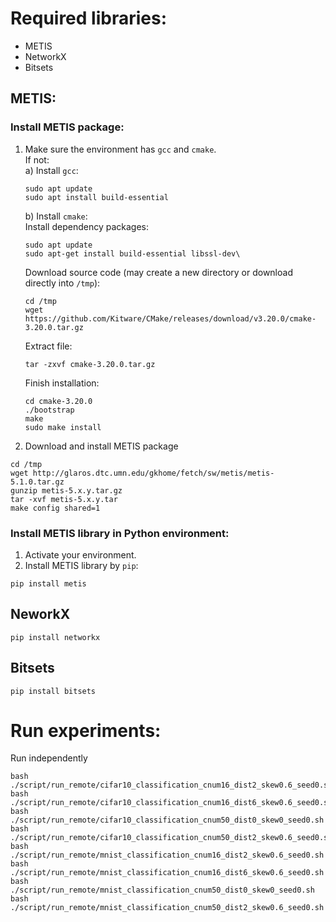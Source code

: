 # Required libraries:
- METIS
- NetworkX
- Bitsets
## METIS:
### Install METIS package:
1) Make sure the environment has `gcc` and `cmake`.\
   If not:\
   a) Install `gcc`:
   ```
   sudo apt update
   sudo apt install build-essential
   ```
   b) Install `cmake`:\
   Install dependency packages:
   ```
   sudo apt update
   sudo apt-get install build-essential libssl-dev\
   ```
   Download source code (may create a new directory or download directly into `/tmp`):
   ```
   cd /tmp
   wget https://github.com/Kitware/CMake/releases/download/v3.20.0/cmake-3.20.0.tar.gz
   ```
   Extract file:
   ```
   tar -zxvf cmake-3.20.0.tar.gz
   ```
   Finish installation:
   ```
   cd cmake-3.20.0
   ./bootstrap
   make
   sudo make install
   ```
2) Download and install METIS package
```
cd /tmp
wget http://glaros.dtc.umn.edu/gkhome/fetch/sw/metis/metis-5.1.0.tar.gz
gunzip metis-5.x.y.tar.gz
tar -xvf metis-5.x.y.tar
make config shared=1
```
### Install METIS library in Python environment:
1) Activate your environment.
2) Install METIS library by `pip`:
```
pip install metis
```
## NeworkX
```
pip install networkx
```
## Bitsets
```
pip install bitsets
```

# Run experiments:
Run independently
```
bash ./script/run_remote/cifar10_classification_cnum16_dist2_skew0.6_seed0.sh
bash ./script/run_remote/cifar10_classification_cnum16_dist6_skew0.6_seed0.sh
bash ./script/run_remote/cifar10_classification_cnum50_dist0_skew0_seed0.sh
bash ./script/run_remote/cifar10_classification_cnum50_dist2_skew0.6_seed0.sh
bash ./script/run_remote/mnist_classification_cnum16_dist2_skew0.6_seed0.sh
bash ./script/run_remote/mnist_classification_cnum16_dist6_skew0.6_seed0.sh
bash ./script/run_remote/mnist_classification_cnum50_dist0_skew0_seed0.sh
bash ./script/run_remote/mnist_classification_cnum50_dist2_skew0.6_seed0.sh
```